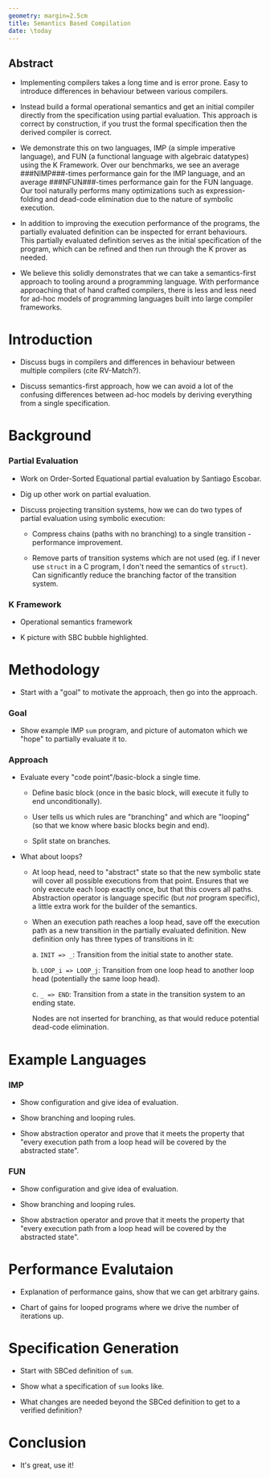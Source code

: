 ```yaml
---
geometry: margin=2.5cm
title: Semantics Based Compilation
date: \today
---
```


Abstract
--------

-   Implementing compilers takes a long time and is error prone.
    Easy to introduce differences in behaviour between various compilers.

-   Instead build a formal operational semantics and get an initial compiler directly from the specification using partial evaluation.
    This approach is correct by construction, if you trust the formal specification then the derived compiler is correct.

-   We demonstrate this on two languages, IMP (a simple imperative language), and FUN (a functional language with algebraic datatypes) using the K Framework.
    Over our benchmarks, we see an average ###NIMP###-times performance gain for the IMP language, and an average ###NFUN###-times performance gain for the FUN language.
    Our tool naturally performs many optimizations such as expression-folding and dead-code elimination due to the nature of symbolic execution.

-   In addition to improving the execution performance of the programs, the partially evaluated definition can be inspected for errant behaviours.
    This partially evaluated definition serves as the initial specification of the program, which can be refined and then run through the K prover as needed.

-   We believe this solidly demonstrates that we can take a semantics-first approach to tooling around a programming language.
    With performance approaching that of hand crafted compilers, there is less and less need for ad-hoc models of programming languages built into large compiler frameworks.

Introduction
============

-   Discuss bugs in compilers and differences in behaviour between multiple compilers (cite RV-Match?).

-   Discuss semantics-first approach, how we can avoid a lot of the confusing differences between ad-hoc models by deriving everything from a single specification.

Background
==========

### Partial Evaluation

-   Work on Order-Sorted Equational partial evaluation by Santiago Escobar.

-   Dig up other work on partial evaluation.

-   Discuss projecting transition systems, how we can do two types of partial evaluation using symbolic execution:

    -   Compress chains (paths with no branching) to a single transition - performance improvement.

    -   Remove parts of transition systems which are not used (eg. if I never use `struct` in a C program, I don't need the semantics of `struct`).
        Can significantly reduce the branching factor of the transition system.

### K Framework

-   Operational semantics framework 

-   K picture with SBC bubble highlighted.

Methodology
===========

-   Start with a "goal" to motivate the approach, then go into the approach.

### Goal

-   Show example IMP `sum` program, and picture of automaton which we "hope" to partially evaluate it to.

### Approach

-   Evaluate every "code point"/basic-block a single time.

    -   Define basic block (once in the basic block, will execute it fully to end unconditionally).

    -   User tells us which rules are "branching" and which are "looping" (so that we know where basic blocks begin and end).

    -   Split state on branches.

-   What about loops?

    -   At loop head, need to "abstract" state so that the new symbolic state will cover all possible executions from that point.
        Ensures that we only execute each loop exactly once, but that this covers all paths.
        Abstraction operator is language specific (but *not* program specific), a little extra work for the builder of the semantics.

    -   When an execution path reaches a loop head, save off the execution path as a new transition in the partially evaluated definition.
        New definition only has three types of transitions in it:

        a.  `INIT => _`: Transition from the initial state to another state.

        b.  `LOOP_i => LOOP_j`: Transition from one loop head to another loop head (potentially the same loop head).

        c.  `_ => END`: Transition from a state in the transition system to an ending state.

        Nodes are not inserted for branching, as that would reduce potential dead-code elimination.

Example Languages
=================

### IMP

-   Show configuration and give idea of evaluation.

-   Show branching and looping rules.

-   Show abstraction operator and prove that it meets the property that "every execution path from a loop head will be covered by the abstracted state".

### FUN

-   Show configuration and give idea of evaluation.

-   Show branching and looping rules.

-   Show abstraction operator and prove that it meets the property that "every execution path from a loop head will be covered by the abstracted state".

Performance Evalutaion
======================

-   Explanation of performance gains, show that we can get arbitrary gains.

-   Chart of gains for looped programs where we drive the number of iterations up.

Specification Generation
========================

-   Start with SBCed definition of `sum`.

-   Show what a specification of `sum` looks like.

-   What changes are needed beyond the SBCed definition to get to a verified definition?

Conclusion
==========

-   It's great, use it!
